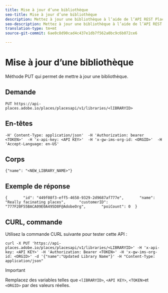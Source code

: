 ```yaml
---
title: Mise à jour d’une bibliothèque
seo-title: Mise à jour d’une bibliothèque
description: Mettez à jour une bibliothèque à l’aide de l’API REST Places.
seo-description: Mettez à jour une bibliothèque à l’aide de l’API REST Places.
translation-type: tm+mt
source-git-commit: 6ae0c8d90cad4c437e1db7f562a0bc9c6b072ce6

---
```



# Mise à jour d’une bibliothèque

Méthode PUT qui permet de mettre à jour une bibliothèque.

## Demande

```text
PUT https://api-places.adobe.io/places/placesapi/v1/libraries/<lIBRARYID>
```

## En-têtes

```text
-H' Content-Type: application/json'  -H 'Authorization: bearer <TOKEN>'  -H 'x-api-key: <API KEY>'  -H 'x-gw-ims-org-id: <ORGID>'  -H 'Accept-Language: en-US'
```

## Corps

```text
{"name": "<NEW_LIBRARY_NAME>"}
```

## Exemple de réponse

```text
{       "id": "449f08f3-eff5-4658-9329-2d9687af777e",       "name": "Really facinating places",      "customerID": "777F20F55BACA09E0A495D8F@AdobeOrg",       "poiCount": 0  }
```

## CURL, commande

Utilisez la commande CURL suivante pour tester cette API :

```text
curl -X PUT 'https://api-places.adobe.io/places/placesapi/v1/libraries/<LIBRARYID>' -H 'x-api-key: <API KEY>' -H 'Authorization: Bearer <TOKEN>' -H 'x-gw-ims-org-id: <ORGID>' -d '{"name":"Updated Library Name"}' -H "Content-Type: application/json"
```

>[!IMPORTANT]
>
>Remplacez des variables telles que `<lIBRARYID>`, `<API KEY>`, `<TOKEN>`et `<ORGID>` par des valeurs réelles.

